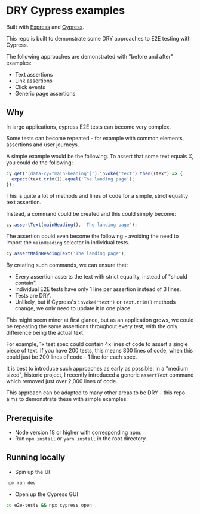 # DRY Cypress examples

Built with [Express](https://expressjs.com/) and [Cypress](https://www.cypress.io/).

This repo is built to demonstrate some DRY approaches to E2E testing with Cypress.

The following approaches are demonstrated with "before and after" examples:

- Text assertions
- Link assertions
- Click events
- Generic page assertions

## Why

In large applications, cypress E2E tests can become very complex.

Some tests can become repeated - for example with common elements, assertions and user journeys.

A simple example would be the following. To assert that some text equals X, you could do the following:

```js
cy.get('[data-cy="main-heading"]').invoke('text').then((text) => {
  expect(text.trim()).equal('The landing page');
});
```

This is quite a lot of methods and lines of code for a simple, strict equality text assertion.

Instead, a command could be created and this could simply become:

```js
cy.assertText(mainHeading(), 'The landing page');
```

The assertion could even become the following - avoiding the need to import the `mainHeading` selector in individual tests.

```js
cy.assertMainHeadingText('The landing page');
```

By creating such commands, we can ensure that:

- Every assertion asserts the text with strict equality, instead of "should contain".
- Individual E2E tests have only 1 line per assertion instead of 3 lines.
- Tests are DRY.
- Unlikely, but if Cypress's `invoke('text')` or `text.trim()` methods change, we only need to update it in one place.

This might seem minor at first glance, but as an application grows, we could be repeating the same assertions throughout every test, with the only difference being the actual text.

For example, 1x test spec could contain 4x lines of code to assert a single piece of text. If you have 200 tests, this means 800 lines of code, when this could just be 200 lines of code - 1 line for each spec.

It is best to introduce such approaches as early as possible. In a "medium sized", historic project, I recently introduced a generic `assertText` command which removed just over 2,000 lines of code.

This approach can be adapted to many other areas to be DRY - this repo aims to demonstrate these with simple examples.

## Prerequisite

- Node version 18 or higher with corresponding npm.
- Run `npm install` or `yarn install` in the root directory.

## Running locally

- Spin up the UI

```bash
npm run dev
```

- Open up the Cypress GUI

```bash
cd e2e-tests && npx cypress open .
```

